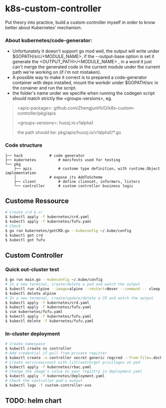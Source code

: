 # k8s-custom-controller
Put theory into practice, build a custom controller myself in order to know better about Kubernetes' mechanism.

### About kubernetes/code-generator:
- Unfortunately it doesn't support go mod well, the output will write under $GOPATH/src/<MODULE_NAME>, if the --output-base option is set it generate the <OUTPUT_PATH>/<MODULE_NAME> , in a word it just can't merge the generated code in the current module under the current path we're working on (if i'm not mistaken).
- A possible way to make it correct is to prepared a code-generator container with deps installed, mount the workdir under $GOPATH/src in the conainer and run the script.
- the folder's name under <apis-package> we specifie when running the codegen script should match strictly the \<groups-versions\>, eg.
> \<apis-package\>:     github.com/ZhengjunHUO/k8s-custom-controller/pkg/apis
>
> \<groups-versions\>:  huozj.io:v1alpha1
>
> the path should be: pkg/apis/huozj.io/v1alpha1/*.go

### Code structure
```
├── hack			# code generator
├── kubernetes			# manifests used for testing
└── pkg
    ├── apis			# custome type definition, with runtime.Object implementation
    │				# expose its AddToScheme
    ├── client			# define clienset, informers, listers
    └── controller		# custom controller business logic
```
    
## Custome Ressource
```bash
# Create crd & cr
$ kubectl apply -f kubernetes/crd.yaml
$ kubectl apply -f kubernetes/fufu.yaml
# Check
$ go run kubernetes/getCRD.go --kubeconfig ~/.kube/config
$ kubectl get crd
$ kubectl get fufu
```

## Custom Controller
### Quick out-cluster test
```bash
$ go run main.go --kubeconfig ~/.kube/config
# In a new terminal, create/delete a pod and watch the output
$ kubectl run alpine --image=alpine --restart=Never --command -- sleep infinity
$ kubectl delete alpine
# In a new terminal, create/update/delete a CR and watch the output
$ kubectl apply -f kubernetes/crd.yaml
$ kubectl apply -f kubernetes/fufu.yaml
$ vim kubernetes/fufu.yaml
$ kubectl apply -f kubernetes/fufu.yaml
$ kubectl delete -f kubernetes/fufu.yaml
```

### In-cluster deployment
```bash
# Create namespace
$ kubectl create ns controller
# Add credential if pull from private register
$ kubectl create -n controller secret generic regcred --from-file=.dockerconfigjson=<PATH/TO/.docker/config> --type=kubernetes.io/dockerconfigjson
# Create serviceaccount with list/watch/get privileges on pod
$ kubectl apply -f kubernetes/rbac.yaml
# Change the image's value to your registry in deployment.yaml
$ kubectl apply -f kubernetes/deployment.yaml
# Check the controller pod's output
$ kubectl logs -f custom-controller-xxx
```

## TODO: helm chart
